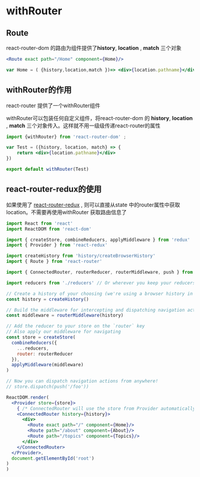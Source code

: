 # withRouter

## Route

react-router-dom 的路由为组件提供了**history**, **location** , **match** 三个对象
```jsx
<Route exact path="/Home" component={Home}/>

var Home = ( {history,location,match })=> <div>{location.pathname}</div>
```

## withRouter的作用

react-router 提供了一个withRouter组件

withRouter可以包装任何自定义组件，将react-router-dom 的 **history**, **location** , **match** 三个对象传入。这样就不用一级级传递react-router的属性

```jsx
import {withRouter} from 'react-router-dom' ;

var Test = ({history, location, match} => {
    return <div>{location.pathname}</div>
})

export default withRouter(Test)
```

## react-router-redux的使用

如果使用了 [react-router-redux](https://github.com/ReactTraining/react-router/tree/master/packages/react-router-redux) , 则可以直接从state 中的router属性中获取location。不需要再使用withRouter 获取路由信息了

```jsx
import React from 'react'
import ReactDOM from 'react-dom'

import { createStore, combineReducers, applyMiddleware } from 'redux'
import { Provider } from 'react-redux'

import createHistory from 'history/createBrowserHistory'
import { Route } from 'react-router'

import { ConnectedRouter, routerReducer, routerMiddleware, push } from 'react-router-redux'

import reducers from './reducers' // Or wherever you keep your reducers

// Create a history of your choosing (we're using a browser history in this case)
const history = createHistory()

// Build the middleware for intercepting and dispatching navigation actions
const middleware = routerMiddleware(history)

// Add the reducer to your store on the `router` key
// Also apply our middleware for navigating
const store = createStore(
  combineReducers({
    ...reducers,
    router: routerReducer
  }),
  applyMiddleware(middleware)
)

// Now you can dispatch navigation actions from anywhere!
// store.dispatch(push('/foo'))

ReactDOM.render(
  <Provider store={store}>
    { /* ConnectedRouter will use the store from Provider automatically */ }
    <ConnectedRouter history={history}>
      <div>
        <Route exact path="/" component={Home}/>
        <Route path="/about" component={About}/>
        <Route path="/topics" component={Topics}/>
      </div>
    </ConnectedRouter>
  </Provider>,
  document.getElementById('root')
)
)
```
